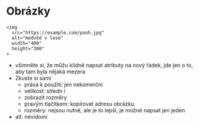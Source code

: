 # Obrázky

<pre class="c-text-large" contenteditable><code class="lang-html" data-noescape><span class="fragmentx">&lt;img
  <span class="fragment">src="<span class="fragment">https://example.com/pooh.jpg</span>"</span>
  <span class="fragment">alt="<span class="fragment">medvěd v lese</span>"</span>
  <span class="fragment">width="<span class="fragment">400</span>"</span>
  <span class="fragment">height="<span class="fragment">300</span>"</span>
&gt;</code></pre>


>>>
* všimněte si, že můžu klidně napsat atributy na nový řádek, jde jen o to, aby tam byla nějaká mezera
* Zkuste si sami
	* práva k použití: jen nekomerční
	* velikost: středn í
	* zobrazit rozměry
	* pravým tlačítkem: kopírovat adresu obrázku
	* rozměry: nejsou nutné, ale je to lepší, je možné napsat jen jeden
* alt: nevidomí
